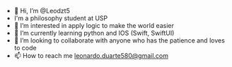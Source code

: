 - 👋 Hi, I’m @Leodzt5
- I'm a philosophy student at USP
- 👀 I’m interested in apply logic to make the world easier
- 🌱 I’m currently learning python and IOS (Swift, SwiftUI)
- 💞️ I’m looking to collaborate with anyone who has the patience and loves to code
- 📫 How to reach me leonardo.duarte580@gmail.com

<!---
Leodzt5/Leodzt5 is a ✨ special ✨ repository because its `README.md` (this file) appears on your GitHub profile.
You can click the Preview link to take a look at your changes.
--->
